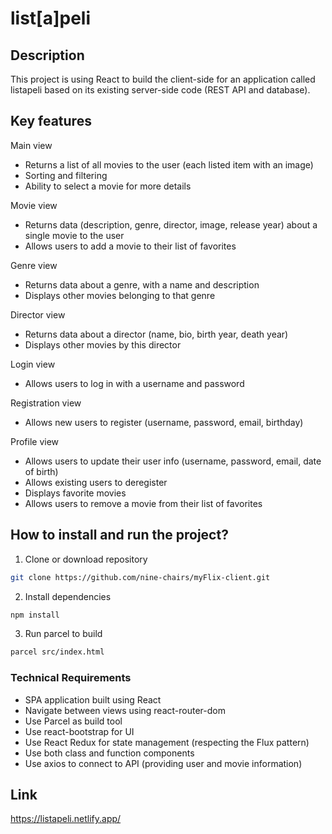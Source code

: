 
# list[a]peli



## Description

This project is using React to build the client-side for an application called listapeli based on its existing server-side code (REST API and database).



## Key features

Main view
* Returns a list of all movies to the user (each listed item with an image)
* Sorting and filtering
* Ability to select a movie for more details

Movie view
* Returns data (description, genre, director, image, release year) about a single movie to the user
* Allows users to add a movie to their list of favorites

Genre view
* Returns data about a genre, with a name and description
* Displays other movies belonging to that genre

Director view
* Returns data about a director (name, bio, birth year, death year)
* Displays other movies by this director

Login view
* Allows users to log in with a username and password

Registration view
* Allows new users to register (username, password, email, birthday)

Profile view
* Allows users to update their user info (username, password, email, date of birth)
* Allows existing users to deregister
* Displays favorite movies
* Allows users to remove a movie from their list of favorites



## How to install and run the project?

1. Clone or download repository
```bash
git clone https://github.com/nine-chairs/myFlix-client.git
```

2. Install dependencies
```bash
npm install
```

3. Run parcel to build
```bash
parcel src/index.html
```



### Technical Requirements
* SPA application built using React
* Navigate between views using react-router-dom
* Use Parcel as build tool
* Use react-bootstrap for UI
* Use React Redux for state management (respecting the Flux pattern)
* Use both class and function components
* Use axios to connect to API (providing user and movie information)



## Link

https://listapeli.netlify.app/


